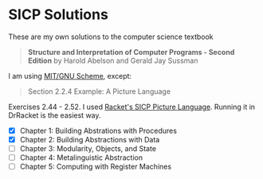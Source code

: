 # SICP Solutions

These are my own solutions to the computer science textbook

>**Structure and Interpretation of Computer Programs - Second Edition**
>by Harold Abelson and Gerald Jay Sussman

I am using [MIT/GNU Scheme](https://www.gnu.org/software/mit-scheme/), except:

>Section 2.2.4 Example: A Picture Language

Exercises 2.44 - 2.52. I used [Racket's SICP Picture Language](https://docs.racket-lang.org/sicp-manual/SICP_Picture_Language.html). Running it in DrRacket is the easiest way.

- [x] Chapter 1: Building Abstrations with Procedures
- [x] Chapter 2: Building Abstractions with Data
- [ ] Chapter 3: Modularity, Objects, and State
- [ ] Chapter 4: Metalinguistic Abstraction
- [ ] Chapter 5: Computing with Register Machines